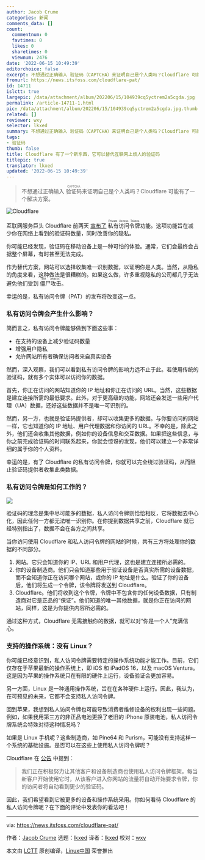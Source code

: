 ```yaml
---
author: Jacob Crume
categories: 新闻
comments_data: []
count:
  commentnum: 0
  favtimes: 0
  likes: 0
  sharetimes: 0
  viewnum: 2476
date: '2022-06-15 10:49:39'
editorchoice: false
excerpt: 不想通过正确输入 验证码（CAPTCHA）来证明自己是个人类吗？Cloudflare 可能有了一个解决方案。
fromurl: https://news.itsfoss.com/cloudflare-pat/
id: 14711
islctt: true
largepic: /data/attachment/album/202206/15/104939cq5yctrem2a5cgda.jpg
permalink: /article-14711-1.html
pic: /data/attachment/album/202206/15/104939cq5yctrem2a5cgda.jpg.thumb.jpg
related: []
reviewer: wxy
selector: lkxed
summary: 不想通过正确输入 验证码（CAPTCHA）来证明自己是个人类吗？Cloudflare 可能有了一个解决方案。
tags:
- 验证码
thumb: false
title: Cloudflare 有了一个新东西，它可以替代互联网上烦人的验证码
titlepic: true
translator: lkxed
updated: '2022-06-15 10:49:39'
---
```



> 
> 不想通过正确输入 <ruby> 验证码 <rt>  CAPTCHA </rt></ruby> 来证明自己是个人类吗？Cloudflare 可能有了一个解决方案。
> 
> 
> 


![Cloudflare](/data/attachment/album/202206/15/104939cq5yctrem2a5cgda.jpg)


互联网服务巨头 Cloudflare 前两天 [宣布了](https://blog.cloudflare.com/eliminating-captchas-on-iphones-and-macs-using-new-standard/) <ruby> 私有访问令牌 <rt>  Private Access Tokens </rt></ruby> 功能。这项功能旨在减少你在网络上看到的验证码数量，同时改善你的隐私。


你可能已经发现，验证码在移动设备上是一种可怕的体验。通常，它们会最终会占据整个屏幕，有时甚至无法完成。


作为替代方案，网站可以选择收集唯一识别数据，以证明你是人类。当然，从隐私的角度来看，这种做法是很糟糕的。如果这么做，许多重视隐私的公司都几乎无法避免他们受到 <ruby> 僵尸攻击 <rt>  bot attacks </rt></ruby>。


幸运的是，私有访问令牌（PAT）的发布将改变这一点。


### 私有访问令牌会产生什么影响？


简而言之，私有访问令牌能够做到下面这些事：


* 在支持的设备上减少验证码数量
* 增强用户隐私
* 允许网站所有者确保访问者来自真实设备


然而，深入观察，我们可以看到私有访问令牌的影响力远不止于此。若使用传统的验证码，就有多个实体可以访问你的数据。


首先，你正在访问的网站知道你的 IP 地址和你正在访问的 URL。当然，这些数据是建立连接所需的最低要求。此外，对于更高级的功能，网站还会发送一些用户代理（UA）数据，还好这些数据并不是唯一可识别的。


然而，另一方，也就是验证码提供者，却可以收集更多的数据。与你要访问的网站一样，它也知道你的 IP 地址、用户代理数据和你访问的 URL。不幸的是，除此之外，他们还会收集其他数据，例如你的设备信息和交互数据。如果把这些信息，与你之前完成验证码的时间联系起来，你就会惊讶的发现，他们可以建立一个非常详细的属于你的个人资料。


幸运的是，有了 Cloudflare 的私有访问令牌，你就可以完全绕过验证码，从而阻止验证码提供者收集此类数据。


### 私有访问令牌是如何工作的？


![](/data/attachment/album/202206/15/104940kib2pqqdq377zvrr.png)


验证码的理念是集中尽可能多的数据，私人访问令牌则恰恰相反，它将数据去中心化，因此任何一方都无法唯一识别你。在你提到数据共享之前，Cloudflare 就已经特别指出了，数据不会在各方之间共享。


当你访问使用 Cloudflare 和私人访问令牌的网站的时候，共有三方将处理你的数据的不同部分。


1. 网站。它只会知道你的 IP、URL 和用户代理，这也是建立连接所必需的。
2. 你的设备制造商。他们只会知道那些用于验证设备是否真实所需的设备数据，而不会知道你正在访问哪个网站，或你的 IP 地址是什么。验证了你的设备后，他们将生成一个令牌，该令牌将发送到 Cloudflare。
3. Cloudflare。他们将收到这个令牌，令牌中不包含你的任何设备数据，只有制造商对它是正品的“保证”。他们知道的唯一其他数据，就是你正在访问的网站，同样，这是为你提供内容所必需的。


通过这种方式，Cloudflare 无需接触你的数据，就可以对“你是一个人”充满信心。


### 支持的操作系统：没有 Linux？


你可能已经意识到，私人访问令牌需要特定的操作系统功能才能工作。目前，它们仅存在于苹果最新的操作系统上，即 iOS 和 iPadOS 16，以及 macOS Ventura。这是因为苹果的操作系统只在有限的硬件上运行，设备验证会更加容易。


另一方面，Linux 是一种通用操作系统，旨在在各种硬件上运行。因此，我认为，在可预见的未来，它都不会支持私人访问令牌。


回到苹果，我想到私人访问令牌也可能导致消费者维修设备的权利出现一些问题。例如，如果我用第三方的非正品电池更换了老旧的 iPhone 原装电池，私人访问令牌系统会特殊对待这种情况吗？


如果是 Linux 手机呢？这些制造商，如 Pine64 和 Purism，可能没有支持这样一个系统的基础设施。是否可以在这些上使用私人访问令牌呢？


Cloudflare 在 [公告](https://blog.cloudflare.com/eliminating-captchas-on-iphones-and-macs-using-new-standard/) 中提到：



> 
> 我们正在积极努力让其他客户和设备制造商也使用私人访问令牌框架。每当新客户开始使用它时，从该客户进入你网站的流量将自动开始要求令牌，你的访问者将自动看到更少的验证码。
> 
> 
> 


因此，我们希望看到它被更多的设备和操作系统采用。你如何看待 Cloudflare 的私人访问令牌呢？在下面的评论中发表你的看法吧！




---


via: <https://news.itsfoss.com/cloudflare-pat/>


作者：[Jacob Crume](https://news.itsfoss.com/author/jacob/) 选题：[lkxed](https://github.com/lkxed) 译者：[lkxed](https://github.com/lkxed) 校对：[wxy](https://github.com/wxy)


本文由 [LCTT](https://github.com/LCTT/TranslateProject) 原创编译，[Linux中国](https://linux.cn/) 荣誉推出